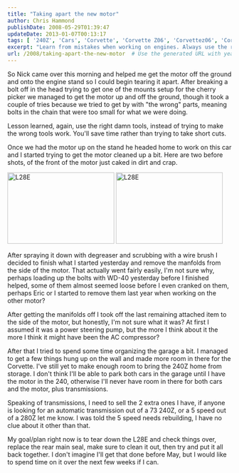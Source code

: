 ```yaml
---
title: "Taking apart the new motor"
author: Chris Hammond
publishDate: 2008-05-29T01:39:47
updateDate: 2013-01-07T00:13:17
tags: [ '240Z', 'Cars', 'Corvette', 'Corvette Z06', 'Corvettez06', 'CorvetteZ06org', 'Datsun', 'Project 240Z', 'Project240z', 'Project240Zcom' ]
excerpt: "Learn from mistakes when working on engines. Always use the right tools to save time and avoid issues. Check out this step-by-step motor project update!"
url: /2008/taking-apart-the-new-motor  # Use the generated URL with year
---
```

<p>So Nick came over this morning and helped me get the motor off the ground and onto the engine stand so I could begin tearing it apart. After breaking a bolt off in the head trying to get one of the mounts setup for the cherry picker we managed to get the motor up and off the ground, though it took a couple of tries because we tried to get by with "the wrong" parts, meaning bolts in the chain that were too small for what we were doing.</p> <p>Lesson learned, again, use the right damn tools, instead of trying to make the wrong tools work. You'll save time rather than trying to take short cuts.</p> <p>Once we had the motor up on the stand he headed home to work on this car and I started trying to get the motor cleaned up a bit. Here are two before shots, of the front of the motor just caked in dirt and crap.</p> <p><span class="photo_container pc_m"><a title="L28E" href="https://www.flickr.com/photos/chammond/2321885405/"><img class="pc_img" height="160" alt="L28E" src="https://farm4.static.flickr.com/3170/2321885405_288c8607c0_m.jpg" width="240" /></a></span>&#160;<span class="photo_container pc_m"><a title="L28E" href="https://www.flickr.com/photos/chammond/2321882971/"><img class="pc_img" height="160" alt="L28E" src="https://farm3.static.flickr.com/2168/2321882971_558c29e1c9_m.jpg" width="240" /></a></span></p> <p>After spraying it down with degreaser and scrubbing with a wire brush I decided to finish what I started yesterday and remove the manfolds from the side of the motor. That actually went fairly easily, I'm not sure why, perhaps loading up the bolts with WD-40 yesterday before I finished helped, some of them almost seemed loose before I even cranked on them, perhaps Eric or I started to remove them last year when working on the other motor?</p> <p>After getting the manifolds off I took off the last remaining attached item to the side of the motor, but honestly, I'm not sure what it was? At first I assumed it was a power steering pump, but the more I think about it the more I think it might have been the AC compressor?</p> <p>After that I tried to spend some time organizing the garage a bit. I managed to get a few things hung up on the wall and made more room in there for the Corvette. I've still yet to make enough room to bring the 240Z home from storage. I don't think I'll be able to park both cars in the garage until I have the motor in the 240, otherwise I'll never have room in there for both cars and the motor, plus transmissions.</p> <p>Speaking of transmissions, I need to sell the 2 extra ones I have, if anyone is looking for an automatic transmission out of a 73 240Z, or a 5 speed out of a 280Z let me know. I was told the 5 speed needs rebuilding, I have no clue about it other than that.</p> <p>My goal/plan right now is to tear down the L28E and check things over, replace the rear main seal, make sure to clean it out, then try and put it all back together. I don't imagine I'll get that done before May, but I would like to spend time on it over the next few weeks if I can.</p>

